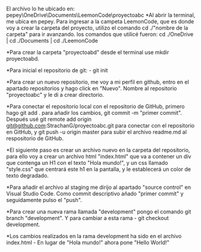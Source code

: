 El archivo lo he ubicado en: pepey\OneDrive\Documents\LeemonCode\proyectoabc
*Al abrir la terminal, me ubica en pepey. Para ingresar a la campeta LeemonCode, que es donde voy a crear la carpeta del proyecto, 
utilizo el comando cd ./"nombre de la carpeta" para ir avanzando. los comandos que utilicé fueron: 
cd ./OneDrive | cd ./Documents | cd ./LeemonCode 

*Para crear la carpeta "proyectoabd" desde el terminal use mkdir proyectoabd.

*Para inicial el repositorio de git: - git init

*Para crear un nuevo repositorio, me voy a mi perfil en github, entro en el apartado repositorios y hago click en "Nuevo". Nombre al repositorio "proyectoabc" y le di a crear directorio.

*Para conectar el repositorio local con el repositorio de GitHub, primero hago git add . para añadir los cambios, git commit -m "primer commit". Después usé
git remote add origin git@github.com:StrachanG/proyectoabc.git para conectar con el repositorio en GitHub, y git push -u origin master para subir el archivo readme.md
al respositorio de GitHub.

*El siguiente paso es crear un archivo nuevo en la carpeta del repositorio, para ello voy a crear un archivo html "index.html" que va a contener un div que contenga un H1 con el texto "Hola mundo!", y un css llamado "style.css" que centrará este h1 en la pantalla, y le establecerá un color de texto degradado.

*Para añadir el archivo al staging me dirijo al apartado "source control" en Visual Studio Code. Como commit descriptivo añado "primer commit" y seguidamente pulso el "push".

*Para crear una nueva rama llamada "development" pongo el comando git branch "development". Y para cambiar a esta rama - git checkout development.

*Los cambios realizados en la rama development ha sido en el archivo index.html - En lugar de "Hola mundo!" ahora pone "Hello World!"